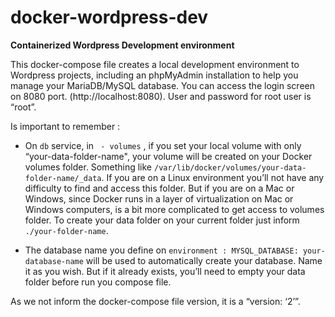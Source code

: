 # docker-wordpress-dev
**Containerized Wordpress Development environment**

This docker-compose file creates a local development environment to Wordpress projects, including an phpMyAdmin installation to help you manage your MariaDB/MySQL database. You can access the login screen on 8080 port. (http://localhost:8080). User and password for root user is “root”.

Is important to remember :

* On `db` service, in ` - volumes` , if you set your local volume with only  “your-data-folder-name", your volume will be created on your Docker volumes folder. Something like `/var/lib/docker/volumes/your-data-folder-name/_data`. If you are on a Linux environment you’ll not have any difficulty to find and access this folder. But if you are on a Mac or Windows, since Docker runs in a layer of virtualization on  Mac or Windows computers, is a bit more complicated to get access to volumes folder.
To create your data folder on your current folder just inform `./your-folder-name`. 

* The database name you define on `environment : MYSQL_DATABASE: your-database-name` will be used to automatically create your database. Name it as you wish. But if it already exists, you’ll need to empty your data folder  before run you compose file.

As we not inform the docker-compose file version, it is a “version: ‘2’”. 
